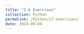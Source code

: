 ```yaml
---
title: "2.6 Exercises"
collection: Python
permalink: /Python/if-exercises/
date: 2024-09-08
---
```

